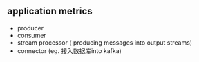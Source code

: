 ## application metrics
- producer
- consumer
- stream processor ( producing messages into output streams)
- connector (eg. 接入数据库into kafka)